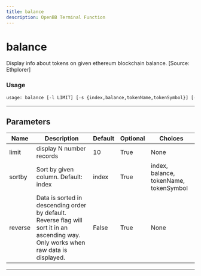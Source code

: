 ```yaml
---
title: balance
description: OpenBB Terminal Function
---
```


# balance

Display info about tokens on given ethereum blockchain balance. [Source: Ethplorer]

### Usage 
```python
usage: balance [-l LIMIT] [-s {index,balance,tokenName,tokenSymbol}] [-r]
```

---
## Parameters

| Name | Description | Default | Optional | Choices |
| ---- | ----------- | ------- | -------- | ------- |
| limit | display N number records | 10 | True | None |
| sortby | Sort by given column. Default: index | index | True | index, balance, tokenName, tokenSymbol |
| reverse | Data is sorted in descending order by default. Reverse flag will sort it in an ascending way. Only works when raw data is displayed. | False | True | None |


---
